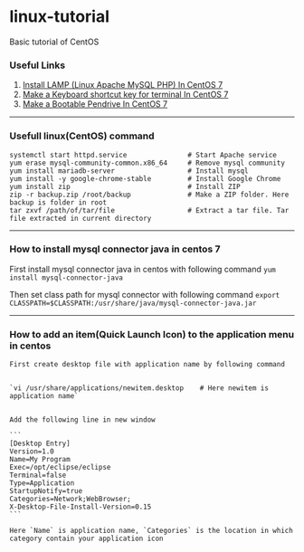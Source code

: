 # linux-tutorial
Basic tutorial of CentOS

### Useful Links

1. [Install LAMP (Linux Apache MySQL PHP) In CentOS 7](https://www.howtoforge.com/tutorial/centos-lamp-server-apache-mysql-php)
2. [Make a Keyboard shortcut key for terminal In CentOS 7](https://stackoverflow.com/questions/26771044/how-do-i-make-a-keyboard-shortcut-for-terminal-in-centos-7)
3. [Make a Bootable Pendrive In CentOS 7](https://www.tecmint.com/install-linux-from-usb-device/)

---

### Usefull linux(CentOS) command

```
systemctl start httpd.service               # Start Apache service
yum erase mysql-community-common.x86_64     # Remove mysql community 
yum install mariadb-server                  # Install mysql
yum install -y google-chrome-stable         # Install Google Chrome
yum install zip                             # Install ZIP
zip -r backup.zip /root/backup              # Make a ZIP folder. Here backup is folder in root
tar zxvf /path/of/tar/file                  # Extract a tar file. Tar file extracted in current directory

```
---

### How to install mysql connector java in centos 7
  First install mysql connector java in centos with following command
  `yum install mysql-connector-java`
  
  Then set class path for mysql connector with following command
  `export CLASSPATH=$CLASSPATH:/usr/share/java/mysql-connector-java.jar`
  
  ---
  
  ### How to add an item(Quick Launch Icon) to the application menu in centos
    First create desktop file with application name by following command
    
    
    `vi /usr/share/applications/newitem.desktop    # Here newitem is application name`
      
    
    Add the following line in new window
    
    ```
    [Desktop Entry]
    Version=1.0
    Name=My Program
    Exec=/opt/eclipse/eclipse
    Terminal=false
    Type=Application
    StartupNotify=true
    Categories=Network;WebBrowser;
    X-Desktop-File-Install-Version=0.15
    ```
    
    Here `Name` is application name, `Categories` is the location in which category contain your application icon
